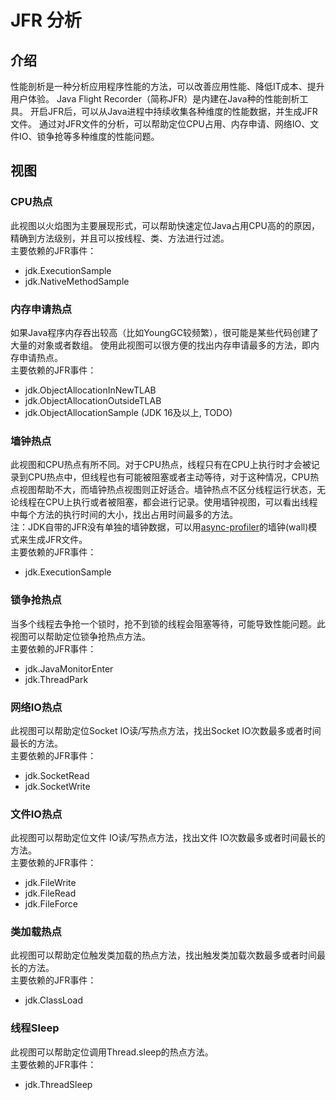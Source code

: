 # JFR 分析

## 介绍

性能剖析是一种分析应用程序性能的方法，可以改善应用性能、降低IT成本、提升用户体验。
Java Flight Recorder（简称JFR）是内建在Java种的性能剖析工具。
开启JFR后，可以从Java进程中持续收集各种维度的性能数据，并生成JFR文件。
通过对JFR文件的分析，可以帮助定位CPU占用、内存申请、网络IO、文件IO、锁争抢等多种维度的性能问题。

## 视图

### CPU热点

此视图以火焰图为主要展现形式，可以帮助快速定位Java占用CPU高的的原因，精确到方法级别，并且可以按线程、类、方法进行过滤。  
主要依赖的JFR事件：
- jdk.ExecutionSample
- jdk.NativeMethodSample

### 内存申请热点

如果Java程序内存吞出较高（比如YoungGC较频繁），很可能是某些代码创建了大量的对象或者数组。
使用此视图可以很方便的找出内存申请最多的方法，即内存申请热点。  
主要依赖的JFR事件：
- jdk.ObjectAllocationInNewTLAB
- jdk.ObjectAllocationOutsideTLAB
- jdk.ObjectAllocationSample (JDK 16及以上, TODO)

### 墙钟热点

此视图和CPU热点有所不同。对于CPU热点，线程只有在CPU上执行时才会被记录到CPU热点中，但线程也有可能被阻塞或者主动等待，对于这种情况，CPU热点视图帮助不大，而墙钟热点视图则正好适合。墙钟热点不区分线程运行状态，无论线程在CPU上执行或者被阻塞，都会进行记录。使用墙钟视图，可以看出线程中每个方法的执行时间的大小，找出占用时间最多的方法。  
注：JDK自带的JFR没有单独的墙钟数据，可以用[async-profiler](https://github.com/async-profiler/async-profiler)的墙钟(wall)模式来生成JFR文件。  
主要依赖的JFR事件：
- jdk.ExecutionSample

### 锁争抢热点

当多个线程去争抢一个锁时，抢不到锁的线程会阻塞等待，可能导致性能问题。此视图可以帮助定位锁争抢热点方法。  
主要依赖的JFR事件：
- jdk.JavaMonitorEnter
- jdk.ThreadPark

### 网络IO热点

此视图可以帮助定位Socket IO读/写热点方法，找出Socket IO次数最多或者时间最长的方法。  
主要依赖的JFR事件：
- jdk.SocketRead
- jdk.SocketWrite

### 文件IO热点

此视图可以帮助定位文件 IO读/写热点方法，找出文件 IO次数最多或者时间最长的方法。  
主要依赖的JFR事件：
- jdk.FileWrite
- jdk.FileRead
- jdk.FileForce

### 类加载热点

此视图可以帮助定位触发类加载的热点方法，找出触发类加载次数最多或者时间最长的方法。  
主要依赖的JFR事件：
- jdk.ClassLoad

### 线程Sleep

此视图可以帮助定位调用Thread.sleep的热点方法。  
主要依赖的JFR事件：
- jdk.ThreadSleep